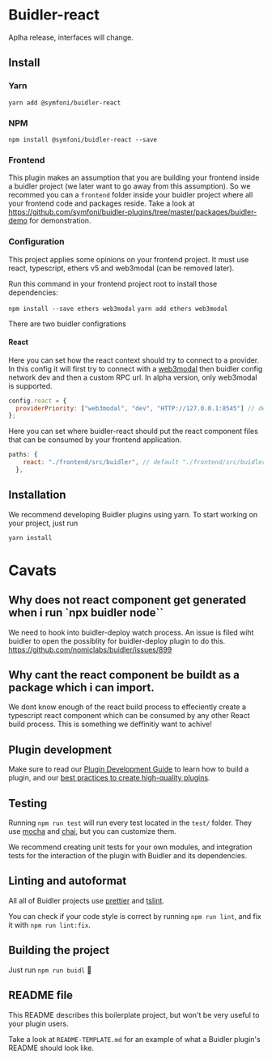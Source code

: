 # Buidler-react

Aplha release, interfaces will change.

## Install

### Yarn

`yarn add @symfoni/buidler-react`

### NPM

`npm install @symfoni/buidler-react --save`

### Frontend

This plugin makes an assumption that you are building your frontend inside a buidler project (we later want to go away from this assumption). So we recommed you can a `frontend` folder inside your buidler project where all your frontend code and packages reside. Take a look at https://github.com/symfoni/buidler-plugins/tree/master/packages/buidler-demo for demonstration.

### Configuration

This project applies some opinions on your frontend project. It must use react, typescript, ethers v5 and web3modal (can be removed later).

Run this command in your frontend project root to install those dependencies:

`npm install --save ethers web3modal`
`yarn add ethers web3modal`

There are two buidler configrations

#### React

Here you can set how the react context should try to connect to a provider. In this config it will first try to connect with a [web3modal](https://github.com/Web3Modal/web3modal) then buidler config network dev and then a custom RPC url. In alpha version, only web3modal is supported.

```javascript
config.react = {
  providerPriority: ["web3modal", "dev", "HTTP://127.0.0.1:8545"] // default ["web3modal"]
};
```

Here you can set where buidler-react should put the react component files that can be consumed by your frontend application.

```javascript
paths: {
    react: "./frontend/src/buidler", // default "./frontend/src/buidler"
  },
```

## Installation

We recommend developing Buidler plugins using yarn. To start working on your
project, just run

```bash
yarn install
```

# Cavats

## Why does not react component get generated when i run `npx buidler node``

We need to hook into buidler-deploy watch process. An issue is filed wiht buidler to open the possiblity for buidler-deploy plugin to do this. https://github.com/nomiclabs/buidler/issues/899

## Why cant the react component be buildt as a package which i can import.

We dont know enough of the react build process to effeciently create a typescript react component which can be consumed by any other React build process. This is something we deffinitiy want to achive!

## Plugin development

Make sure to read our [Plugin Development Guide](https://buidler.dev/guides/create-plugin.html)
to learn how to build a plugin, and our
[best practices to create high-quality plugins](https://buidler.dev/documentation/#plugin-development-best-practices).

## Testing

Running `npm run test` will run every test located in the `test/` folder. They
use [mocha](https://mochajs.org) and [chai](https://www.chaijs.com/),
but you can customize them.

We recommend creating unit tests for your own modules, and integration tests for
the interaction of the plugin with Buidler and its dependencies.

## Linting and autoformat

All all of Buidler projects use [prettier](https://prettier.io/) and
[tslint](https://palantir.github.io/tslint/).

You can check if your code style is correct by running `npm run lint`, and fix
it with `npm run lint:fix`.

## Building the project

Just run `npm run buidl` ️👷‍

## README file

This README describes this boilerplate project, but won't be very useful to your
plugin users.

Take a look at `README-TEMPLATE.md` for an example of what a Buidler plugin's
README should look like.
